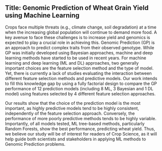 ## Title: Genomic Prediction of Wheat Grain Yield using Machine Learning

Crops face multiple threats (e.g., climate change, soil degradation) at a time when the increasing global population will continue to demand more food. A key avenue to face these challenges is to increase yield and genomics is expected to play a crucial role in achieving this. Genomic Prediction (GP) is an approach to predict complex traits from their observed genotype. While GP was initially developed using Bayesian approaches, machine and deep learning methods have started to be used in recent years. For machine learning and deep learning (ML and DL) approaches, two generally important choices are the feature selection method and the type of model. Yet, there is currently a lack of studies evaluating the interaction between different feature selection methods and predictive models. Our work intends to fill this knowledge gap by using a fully factorial design to compare the GP performance of 12 prediction models (including 8 ML, 3 Bayesian and 1 DL model) using features selected by 4 different feature selection approaches.  

Our results show that the choice of the prediction model is the most important, as highly predictive models tend to be highly consistent, independently of the feature selection approach. Conversely, the performance of more poorly predictive methods tends to be highly variable. Importantly, of all models tested, ML tree-based methods, particularly Random Forests, show the best performance, predicting wheat yield. Thus, we believe our study will be of interest for readers of Crop Science, as it will help guide both scientists and stakeholders in applying ML methods to Genomic Prediction problems.


